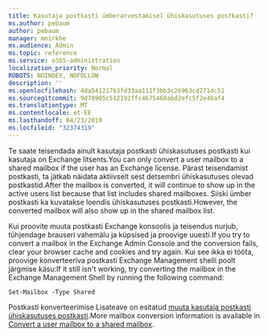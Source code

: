 ```yaml
---
title: Kasutaja postkasti ümberarvestamisel ühiskasutuses postkasti?
ms.author: pebaum
author: pebaum
manager: mnirkhe
ms.audience: Admin
ms.topic: reference
ms.service: o365-administration
localization_priority: Normal
ROBOTS: NOINDEX, NOFOLLOW
description: ''
ms.openlocfilehash: 4da54121763fd33aa111f3bb3c26963cd271dc51
ms.sourcegitcommit: 9d78905c512192ffc4675468abd2efc5f2e4baf4
ms.translationtype: MT
ms.contentlocale: et-EE
ms.lasthandoff: 04/23/2019
ms.locfileid: "32374319"
---
```

<span data-ttu-id="933fb-102">Te saate teisendada ainult kasutaja postkasti ühiskasutuses postkasti kui kasutaja on Exchange litsents.</span><span class="sxs-lookup"><span data-stu-id="933fb-102">You can only convert a user mailbox to a shared mailbox if the user has an Exchange license.</span></span> <span data-ttu-id="933fb-103">Pärast teisendamist postkasti, ta jätkab näidata aktiivselt sest detsembri ühiskasutuses olevad postkastid.</span><span class="sxs-lookup"><span data-stu-id="933fb-103">After the mailbox is converted, it will continue to show up in the active users list because that list includes shared mailboxes.</span></span> <span data-ttu-id="933fb-104">Siiski ümber postkasti ka kuvatakse loendis ühiskasutuses postkasti.</span><span class="sxs-lookup"><span data-stu-id="933fb-104">However, the converted mailbox will also show up in the shared mailbox list.</span></span> 
  
<span data-ttu-id="933fb-105">Kui proovite muuta postkasti Exchange konsoolis ja teisendus nurjub, tühjendage brauseri vahemälu ja küpsised ja proovige uuesti.</span><span class="sxs-lookup"><span data-stu-id="933fb-105">If you try to convert a mailbox in the Exchange Admin Console and the conversion fails, clear your browser cache and cookies and try again.</span></span> <span data-ttu-id="933fb-106">Kui see ikka ei tööta, proovige konverteeriva postkasti Exchange Management shelli poolt järgmise käsu:</span><span class="sxs-lookup"><span data-stu-id="933fb-106">If it still isn't working, try converting the mailbox in the Exchange Management Shell by running the following command:</span></span>
  
```
Set-Mailbox -Type Shared
```

<span data-ttu-id="933fb-107">Postkasti konverteerimise Lisateave on esitatud [muuta kasutaja postkasti ühiskasutuses postkasti](https://support.office.com/client/2e122487-e1f5-4f26-ba41-5689249d93ba).</span><span class="sxs-lookup"><span data-stu-id="933fb-107">More mailbox conversion information is available in [Convert a user mailbox to a shared mailbox](https://support.office.com/client/2e122487-e1f5-4f26-ba41-5689249d93ba).</span></span>
  
